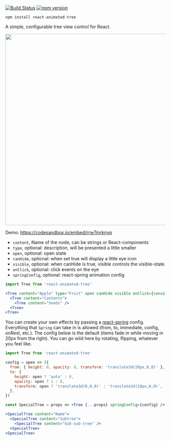 [![Build Status](https://travis-ci.org/drcmda/react-animated-tree.svg?branch=master)](https://travis-ci.org/drcmda/react-animated-tree) [![npm version](https://badge.fury.io/js/react-animated-tree.svg)](https://badge.fury.io/js/react-animated-tree)

    npm install react-animated-tree

A simple, configurable tree view control for React.

<p align="middle">
  <img src="assets/tree.gif" width="600" />
</p>

Demo: https://codesandbox.io/embed/rrw7mrknyp

* `content`, Name of the node, can be strings or React-components
* `type`, optional: description, will be presented a little smaller
* `open`, optional: open state
* `canHide`, optional: when set true will display a little eye icon
* `visible`, optional: when canHide is true, visible controls the visible-state
* `onClick`, optional: click events on the eye
* `springConfig`, optional: react-spring animation config

```jsx
import Tree from 'react-animated-tree'

<Tree content="Apple" type="Fruit" open canHide visible onClick={console.log}>
  <Tree content="Contents">
    <Tree content="Seeds" />
  <Tree>
<Tree>
```

You can create your own effects by passing a [react-spring](https://github.com/drcmda/react-spring/) config. Everything that `Spring` can take in is allowed (from, to, immediate, config, onRest, etc.). The config below is the default (items fade in while moving in 20px from the right). You can go wild here by rotating, flipping, whatever you feel like.

```jsx
import Tree from 'react-animated-tree'

config = open => ({
  from: { height: 0, opacity: 0, transform: 'translate3d(20px,0,0)' },
  to: {
    height: open ? 'auto' : 0,
    opacity: open ? 1 : 0,
    transform: open ? 'translate3d(0,0,0)' : 'translate3d(20px,0,0)',
  },
})

const SpecialTree = props => <Tree {...props} springConfig={config} />

<SpecialTree content="Name">
  <SpecialTree content="Subtree">
    <SpecialTree content="Sub-sub-tree" />
  <SpecialTree>
<SpecialTree>
```
